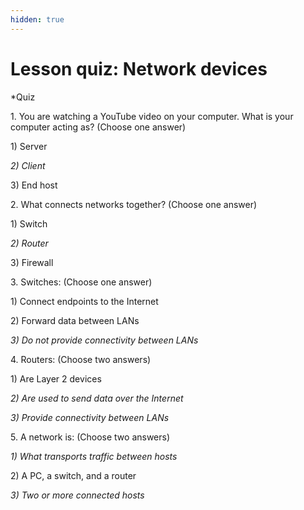 ```yaml
---
hidden: true
---
```


# Lesson quiz: Network devices

\*Quiz

1\. You are watching a YouTube video on your computer. What is your computer acting as? (Choose one answer)

1\) Server

_2) Client_

3\) End host

2\. What connects networks together? (Choose one answer)

1\) Switch

_2) Router_

3\) Firewall

3\. Switches: (Choose one answer)

1\) Connect endpoints to the Internet

2\) Forward data between LANs

_3) Do not provide connectivity between LANs_

4\. Routers: (Choose two answers)

1\) Are Layer 2 devices

_2) Are used to send data over the Internet_

_3) Provide connectivity between LANs_

5\. A network is: (Choose two answers)

_1) What transports traffic between hosts_

2\) A PC, a switch, and a router

_3) Two or more connected hosts_
